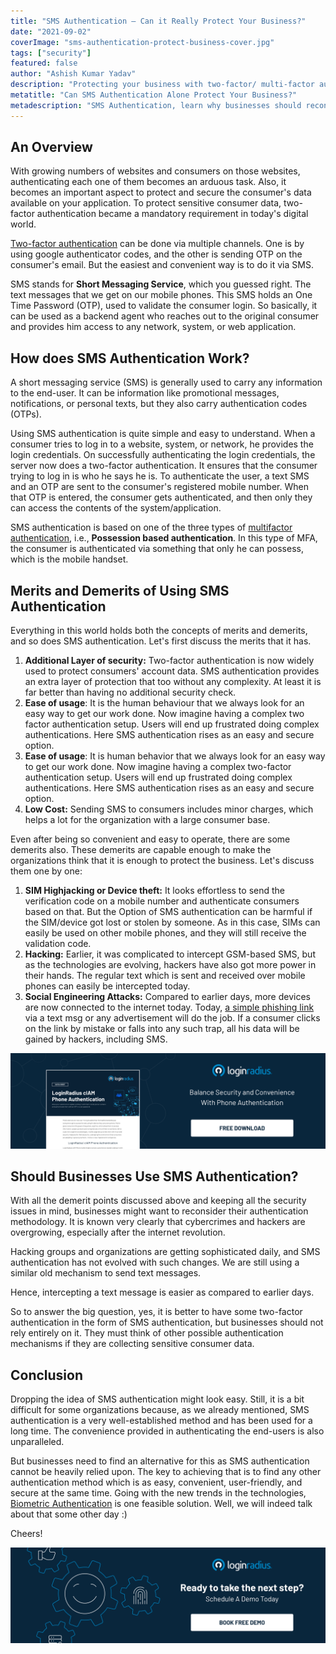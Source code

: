 ```yaml
---
title: "SMS Authentication — Can it Really Protect Your Business?"
date: "2021-09-02"
coverImage: "sms-authentication-protect-business-cover.jpg"
tags: ["security"]
featured: false
author: "Ashish Kumar Yadav"
description: "Protecting your business with two-factor/ multi-factor authentication is a great way to keep unauthorized users away from your confidential data. But are SMS secure enough for this purpose? Are there any other security flaws involved in using SMS for authentication? Let’s find out."
metatitle: "Can SMS Authentication Alone Protect Your Business?"
metadescription: "SMS Authentication, learn why businesses should reconsider their authentication methodology when it comes to Short Messaging Service or SMS."
---
```


## An Overview

With growing numbers of websites and consumers on those websites, authenticating each one of them becomes an arduous task. Also, it becomes an important aspect to protect and secure the consumer's data available on your application.  To protect sensitive consumer data, two-factor authentication became a mandatory requirement in today's digital world.

[Two-factor authentication](https://www.loginradius.com/resource/loginradius-ciam-two-factor-authentication/+) can be done via multiple channels. One is by using google authenticator codes, and the other is sending OTP on the consumer's email. But the easiest and convenient way is to do it via SMS.

SMS stands for **Short Messaging Service**, which you guessed right. The text messages that we get on our mobile phones. This SMS holds an One Time Password (OTP), used to validate the consumer login. So basically, it can be used as a backend agent who reaches out to the original consumer and provides him access to any network, system, or web application.



## How does SMS Authentication Work?

A short messaging service (SMS) is generally used to carry any information to the end-user. It can be information like promotional messages, notifications, or personal texts, but they also carry authentication codes (OTPs). 

Using SMS authentication is quite simple and easy to understand. When a consumer tries to log in to a website, system, or network, he provides the login credentials. On successfully authenticating the login credentials, the server now does a two-factor authentication. It ensures that the consumer trying to log in is who he says he is. To authenticate the user, a text SMS and an OTP are sent to the consumer's registered mobile number. When that OTP is entered, the consumer gets authenticated, and then only they can access the contents of the system/application.



SMS authentication is based on one of the three types of [multifactor authentication](https://www.loginradius.com/blog/start-with-identity/what-is-multi-factor-authentication/), i.e., **Possession based authentication**. In this type of MFA, the consumer is authenticated via something that only he can possess, which is the mobile handset.



## Merits and Demerits of Using SMS Authentication

Everything in this world holds both the concepts of merits and demerits, and so does SMS authentication. Let's first discuss the merits that it has.



1. **Additional Layer of security:** Two-factor authentication is now widely used to protect consumers' account data. SMS authentication provides an extra layer of protection that too without any complexity. At least it is far better than having no additional security check.
2. **Ease of usage**: It is the human behaviour that we always look for an easy way to get our work done. Now imagine having a complex two factor authentication setup. Users will end up frustrated doing complex authentications. Here SMS authentication rises as an easy and secure option.
3. **Ease of usage**: It is human behavior that we always look for an easy way to get our work done. Now imagine having a complex two-factor authentication setup. Users will end up frustrated doing complex authentications. Here SMS authentication rises as an easy and secure option.
4. **Low Cost:** Sending SMS to consumers includes minor charges, which helps a lot for the organization with a large consumer base.

Even after being so convenient and easy to operate, there are some demerits also. These demerits are capable enough to make the organizations think that it is enough to protect the business. Let's discuss them one by one:



1. **SIM Highjacking or Device theft:** It looks effortless to send the verification code on a mobile number and authenticate consumers based on that. But the Option of SMS authentication can be harmful if the SIM/device got lost or stolen by someone. As in this case, SIMs can easily be used on other mobile phones, and they will still receive the validation code.
2. **Hacking:** Earlier, it was complicated to intercept GSM-based SMS, but as the technologies are evolving, hackers have also got more power in their hands. The regular text which is sent and received over mobile phones can easily be intercepted today.
3. **Social Engineering Attacks:** Compared to earlier days, more devices are now connected to the internet today. Today, [a simple phishing link](https://www.loginradius.com/blog/start-with-identity/phishing-for-identity/) via a text msg or any advertisement will do the job. If a consumer clicks on the link by mistake or falls into any such trap, all his data will be gained by hackers, including SMS.


[![phone-auth-DS](phone-auth-DS.png)](https://www.loginradius.com/resource/loginradius-ciam-phone-authentication/)


## Should Businesses Use SMS Authentication?

With all the demerit points discussed above and keeping all the security issues in mind, businesses might want to reconsider their authentication methodology. It is known very clearly that cybercrimes and hackers are overgrowing, especially after the internet revolution. 

Hacking groups and organizations are getting sophisticated daily, and SMS authentication has not evolved with such changes. We are still using a similar old mechanism to send text messages.

Hence, intercepting a text message is easier as compared to earlier days.


So to answer the big question, yes, it is better to have some two-factor authentication in the form of SMS authentication, but businesses should not rely entirely on it. They must think of other possible authentication mechanisms if they are collecting sensitive consumer data.


## Conclusion

Dropping the idea of SMS authentication might look easy. Still, it is a bit difficult for some organizations because, as we already mentioned, SMS authentication is a very well-established method and has been used for a long time. The convenience provided in authenticating the end-users is also unparalleled. 

But businesses need to find an alternative for this as SMS authentication cannot be heavily relied upon. The key to achieving that is to find any other authentication method which is as easy, convenient, user-friendly, and secure at the same time. Going with the new trends in the technologies, [Biometric Authentication](https://www.loginradius.com/blog/start-with-identity/what-is-mob-biometric-authentication/) is one feasible solution. Well, we will indeed talk about that some other day :)

Cheers!


[![LoginRadius Book a Demo](../../assets/book-a-demo-loginradius.png)](https://www.loginradius.com/book-a-demo/)
